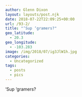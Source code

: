 ```yaml
---
author: Glenn Dixon
layout: layouts/post.njk
date: 2018-07-22T22:09:25+00:00
url: /93-2/
title: "‘Sup ‘gramers?"
geo_latitude:
  - 20.3
geo_longitude:
  - -103.283
image: /img/2018/07/ig3JlW1h.jpg
categories:
  - Uncategorized
tags:
  - posts
  - pics
---
```

‘Sup ‘gramers?